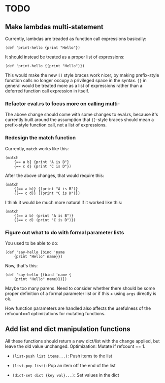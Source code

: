 # TODO

## Make lambdas multi-statement

Currently, lambdas are treaded as function call expressions basically:

```
(def 'print-hello {print "Hello"})
```

It should instead be treated as a proper list of expressions:

```
(def 'print-hello {(print "Hello")})
```

This would make the new `[]` style braces work nicer, by making prefix-style
function calls no longer occupy a privileged space in the syntax.
`{}` in general would be treated more as a list of expressions
rather than a deferred function call expression in itself.

### Refactor eval.rs to focus more on calling multi-

The above change should come with some changes to eval.rs, because it's currently built
around the assumption that `{}`-style braces should mean a prefix-style function call,
not a list of expressions.

### Redesign the match function

Currently, `match` works like this:

```
(match
    {== a b} {print "A is B"}
    {== c d} {print "C is D"})
```

After the above changes, that would require this:

```
(match
    {(== a b)} {(print "A is B")}
    {(== c d)} {(print "C is D")})
```

I think it would be much more natural if it worked like this:

```
(match
    {(== a b) (print "A is B")}
    {(== c d) (print "C is D")})
```

### Figure out what to do with formal parameter lists

You used to be able to do:

```
(def 'say-hello {bind 'name
    {print "Hello" name}})
```

Now, that's this:

```
(def 'say-hello {(bind 'name {
    (print "Hello" name)})})
```

Maybe too many parens. Need to consider whether there should be some proper
definition of a formal parameter list or if this + using `args` directly is ok.

How function parameters are handled also affects the usefulness of the refcount==1
optimizations for mutating functions.

## Add list and dict manipulation functions

All these functions should return a new dict/list with the change applied, but
leave the old value unchanged. Optimization: Mutate if refcount == 1.

* `(list-push list items...)`: Push items to the list
* `(list-pop list)`: Pop an item off the end of the list

* `(dict-set dict {key val}...)`: Set values in the dict
